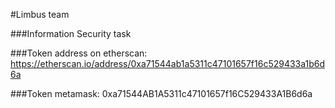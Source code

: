 #Limbus team 

###Information Security task

###Token address on etherscan: https://etherscan.io/address/0xa71544ab1a5311c47101657f16c529433a1b6d6a

###Token metamask: 0xa71544AB1A5311c47101657f16C529433A1B6d6a

